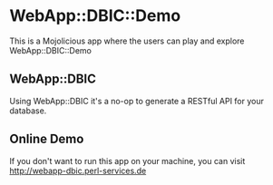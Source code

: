 WebApp::DBIC::Demo
==================

This is a Mojolicious app where the users can play and explore
WebApp::DBIC::Demo

WebApp::DBIC
------------

Using WebApp::DBIC it's a no-op to generate a RESTful API for
your database.

Online Demo
-----------

If you don't want to run this app on your machine, you can visit
http://webapp-dbic.perl-services.de
